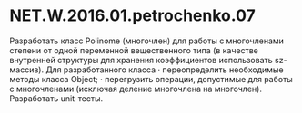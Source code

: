 # NET.W.2016.01.petrochenko.07
Разработать класс Polinome (многочлен) для работы с многочленами степени  от одной переменной вещественного типа (в качестве внутренней структуры для хранения коэффициентов использовать sz-массив). Для разработанного класса
·              переопределить необходимые методы класса Object;
·              перегрузить операции, допустимые для работы с многочленами (исключая деление многочлена на многочлен). Разработать unit-тесты.
